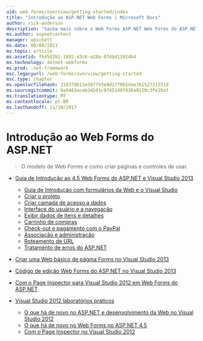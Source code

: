 ```yaml
---
uid: web-forms/overview/getting-started/index
title: "Introdução ao ASP.NET Web Forms | Microsoft Docs"
author: rick-anderson
description: "Saiba mais sobre o Web Forms ASP.NET Web Forms do ASP.NET permite que você compilar sites dinâmicos usando um modelo familiar de arrastar e soltar, controlada por evento. Uma superfície de design e hund..."
ms.author: aspnetcontent
manager: wpickett
ms.date: 08/08/2011
ms.topic: article
ms.assetid: f645d3b1-1092-43c6-a28a-074b413924b4
ms.technology: dotnet-webforms
ms.prod: .net-framework
msc.legacyurl: /web-forms/overview/getting-started
msc.type: chapter
ms.openlocfilehash: 219379b12e207755e8d27f0b5dae761527215519
ms.sourcegitcommit: 9a9483aceb34591c97451997036a9120c3fe2baf
ms.translationtype: MT
ms.contentlocale: pt-BR
ms.lasthandoff: 11/10/2017
---
```

<a name="getting-started-with-aspnet-web-forms"></a>Introdução ao Web Forms do ASP.NET
====================
> O modelo de Web Forms e como criar páginas e controles de usar.


- [Guia de Introdução ao 4.5 Web Forms do ASP.NET e Visual Studio 2013](getting-started-with-aspnet-45-web-forms/index.md)

    - [Guia de Introdução com formulários da Web e o Visual Studio](getting-started-with-aspnet-45-web-forms/introduction-and-overview.md)
    - [Criar o projeto](getting-started-with-aspnet-45-web-forms/create-the-project.md)
    - [Criar camada de acesso a dados](getting-started-with-aspnet-45-web-forms/create_the_data_access_layer.md)
    - [Interface do usuário e a navegação](getting-started-with-aspnet-45-web-forms/ui_and_navigation.md)
    - [Exibir dados de itens e detalhes](getting-started-with-aspnet-45-web-forms/display_data_items_and_details.md)
    - [Carrinho de compras](getting-started-with-aspnet-45-web-forms/shopping-cart.md)
    - [Check-out e pagamento com o PayPal](getting-started-with-aspnet-45-web-forms/checkout-and-payment-with-paypal.md)
    - [Associação e administração](getting-started-with-aspnet-45-web-forms/membership-and-administration.md)
    - [Roteamento de URL](getting-started-with-aspnet-45-web-forms/url-routing.md)
    - [Tratamento de erros do ASP.NET](getting-started-with-aspnet-45-web-forms/aspnet-error-handling.md)
- [Criar uma Web básico de página Forms no Visual Studio 2013](creating-a-basic-web-forms-page.md)
- [Código de edição Web Forms do ASP.NET no Visual Studio 2013](code-editing-in-web-forms-pages.md)
- [Com o Page Inspector para Visual Studio 2012 em Web Forms do ASP.NET](using-page-inspector-in-a-visual-studio-11-beta-web-forms-project.md)
- [Visual Studio 2012 laboratórios práticos](hands-on-labs/index.md)

    - [O que há de novo no ASP.NET e desenvolvimento da Web no Visual Studio 2012](hands-on-labs/whats-new-in-aspnet-and-web-development-in-visual-studio-2012.md)
    - [O que há de novo no Web Forms no ASP.NET 4.5](hands-on-labs/whats-new-in-web-forms-in-aspnet-45.md)
    - [Com o Page Inspector no Visual Studio 2012](hands-on-labs/using-page-inspector-in-visual-studio-2012.md)
